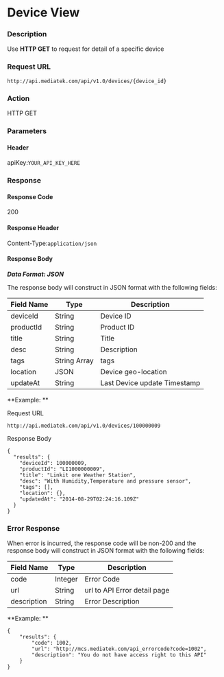 # Device View

### Description

Use **HTTP GET** to request for detail of a specific device

### Request URL

```
http://api.mediatek.com/api/v1.0/devices/{device_id}
```

### Action
HTTP GET

### Parameters

#### Header

apiKey:`YOUR_API_KEY_HERE`

### Response

#### Response Code
200

#### Response Header

Content-Type:`application/json`
#### Response Body

***Data Format: JSON***

The response body will construct in JSON format with the following fields:

| Field Name | Type |Description|
| --- | --- | --- |
| deviceId | String | Device ID |
| productId | String | Product ID |
| title | String | Title |
| desc | String | Description |
| tags | String Array | tags |
| location | JSON | Device geo-location |
| updateAt | String | Last Device update Timestamp |

**Example: **

Request URL
```
http://api.mediatek.com/api/v1.0/devices/100000009
```
Response Body

```
{
  "results": {
    "deviceId": 100000009,
    "productId": "LI1000000009",
    "title": "Linkit one Weather Station",
    "desc": "With Humidity,Temperature and pressure sensor",
    "tags": [],
    "location": {},
    "updatedAt": "2014-08-29T02:24:16.109Z"
  }
}
```

### Error Response

When error is incurred, the response code will be non-200 and the response body will construct in JSON format with the following fields:

| Field Name | Type |Description|
| --- | --- | --- |
| code | Integer | Error Code |
| url | String | url to API Error detail page |
| description | String | Error Description |

**Example: **
```
{
    "results": {
        "code": 1002,
        "url": "http://mcs.mediatek.com/api_errorcode?code=1002",
        "description": "You do not have access right to this API"
    }
}
```

